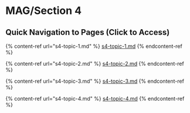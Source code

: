 # MAG/Section 4

## Quick Navigation to Pages (Click to Access)

{% content-ref url="s4-topic-1.md" %}
[s4-topic-1.md](s4-topic-1.md)
{% endcontent-ref %}

{% content-ref url="s4-topic-2.md" %}
[s4-topic-2.md](s4-topic-2.md)
{% endcontent-ref %}

{% content-ref url="s4-topic-3.md" %}
[s4-topic-3.md](s4-topic-3.md)
{% endcontent-ref %}

{% content-ref url="s4-topic-4.md" %}
[s4-topic-4.md](s4-topic-4.md)
{% endcontent-ref %}
